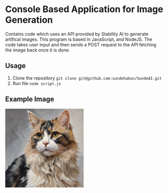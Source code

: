 # Console Based Application for Image Generation 
Contains code which uses an API provided by Stability AI to generate artifical images. This program is based in JavaScript, and NodeJS. The code takes user input and then sends a POST request to the API fetching the image back once it is done. 

## Usage
1. Clone the repository `git clone git@github.com:sundehakon/SundeAI.git`
2. Run file `node script.js`

## Example Image
<img src="/Examples/img_1455757375.png" alt="Painting of a cat"  width="250" height="250"/>
